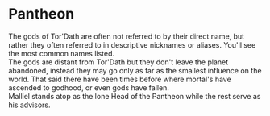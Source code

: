 # Pantheon
The gods of Tor'Dath are often not referred to by their direct name, but rather they often referred to in descriptive nicknames or aliases. You'll see the most common names listed.  
The gods are distant from Tor'Dath but they don't leave the planet abandoned, instead they may go only as far as the smallest influence on the world. That said there have been times before where mortal's have ascended to godhood, or even gods have fallen.  
Malliel stands atop as the lone Head of the Pantheon while the rest serve as his advisors.